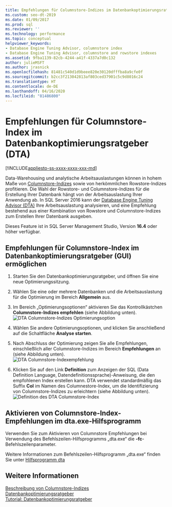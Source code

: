 ```yaml
---
title: Empfehlungen für Columnstore-Indizes im Datenbankoptimierungsratgeber
ms.custom: seo-dt-2019
ms.date: 01/09/2017
ms.prod: sql
ms.reviewer: ''
ms.technology: performance
ms.topic: conceptual
helpviewer_keywords:
- Database Engine Tuning Advisor, columnstore index
- Database Engine Tuning Advisor, columnstore and rowstore indexes
ms.assetid: 9fba1139-82cb-4244-a41f-4337a7d0c132
author: julieMSFT
ms.author: jrasnick
ms.openlocfilehash: 81481c540d1d9beee820e30120dfffba8a9cfe0f
ms.sourcegitcommit: b2cc3f213042813af803ced37901c5c9d8016c24
ms.translationtype: HT
ms.contentlocale: de-DE
ms.lasthandoff: 04/16/2020
ms.locfileid: "81486800"
---
```

# <a name="columnstore-index-recommendations-in-database-engine-tuning-advisor-dta"></a>Empfehlungen für Columnstore-Index im Datenbankoptimierungsratgeber (DTA)
[!INCLUDE[appliesto-ss-xxxx-xxxx-xxx-md](../../includes/appliesto-ss-xxxx-xxxx-xxx-md.md)]

 
  Data-Warehousing und analytische Arbeitsauslastungen können in hohem Maße von [Columnstore-Indizes](../../t-sql/statements/create-columnstore-index-transact-sql.md) sowie von herkömmlichen Rowstore-Indizes profitieren. Die Wahl der Rowstore- und Columnstore-Indizes für die Erstellung Ihrer Datenbank hängt von der Arbeitsauslastung Ihrer Anwendung ab. In SQL Server 2016 kann der [Database Engine Tuning Advisor (DTA)](../../relational-databases/performance/database-engine-tuning-advisor.md) Ihre Arbeitsauslastung analysieren, und eine Empfehlung bestehend aus einer Kombination von Rowstore und Columnstore-Indizes zum Erstellen Ihrer Datenbank ausgeben. 
  
 Dieses Feature ist in SQL Server Management Studio, Version **16.4** oder höher verfügbar. 
  
## <a name="how-to-enable-columnstore-index-recommendations-in-database-engine-tuning-advisor-gui"></a>Empfehlungen für Columnstore-Index im Datenbankoptimierungsratgeber (GUI) ermöglichen

  
  1. Starten Sie den Datenbankoptimierungsratgeber, und öffnen Sie eine neue Optimierungssitzung.
  
  2. Wählen Sie eine oder mehrere Datenbanken und die Arbeitsauslastung für die Optimierung im Bereich **Allgemein** aus.
  
  3. Im Bereich „Optimierungsoptionen“ aktivieren Sie das Kontrollkästchen **Columnstore-Indizes empfehlen** (siehe Abbildung unten).
  ![DTA Columnstore-Indizes Optimierungsoption](../../relational-databases/performance/media/dta-columnstore-indexes-tuning-option.gif)
 
  4. Wählen Sie andere Optimierungsoptionen, und klicken Sie anschließend auf die Schaltfläche **Analyse starten**.
  
  5. Nach Abschluss der Optimierung zeigen Sie alle Empfehlungen, einschließlich aller Columnstore-Indizes im Bereich **Empfehlungen** an (siehe Abbildung unten).      
  ![DTA Columnstore-Indexempfehlung](../../relational-databases/performance/media/dta-columnstore-index-recommendation.gif)
  
  6. Klicken Sie auf den Link **Definition** zum Anzeigen der SQL (Data Definition Language, Datendefinitionssprache)-Anweisung, die den empfohlenen Index erstellen kann. DTA verwendet standardmäßig das Suffix **Col** im Namen des Columnestore-Index, um die Identifizierung von Columnstore-Indizes zu erleichtern (siehe Abbildung unten).
  ![Definition des DTA Columnstore-Index](../../relational-databases/performance/media/dta-columnstore-index-definition.gif) 
  
  
  ## <a name="how-to-enable-columnstore-index-recommendations-in-dtaexe-utility"></a>Aktivieren von Columnstore-Index-Empfehlungen im dta.exe-Hilfsprogramm

Verwenden Sie zum Aktivieren von Columnstore Empfehlungen bei Verwendung des Befehlszeilen-Hilfsprogramms „dta.exe“ die **-fc**-Befehlszeilenparameter.

Weitere Informationen zum Befehlszeilen-Hilfsprogramm „dta.exe“ finden Sie unter [Hilfsprogramm dta](../../tools/dta/dta-utility.md)

## <a name="see-also"></a>Weitere Informationen
[Beschreibung von Columnstore-Indizes](../../relational-databases/indexes/columnstore-indexes-overview.md)       
[Datenbankoptimierungsratgeber](../../relational-databases/performance/database-engine-tuning-advisor.md)      
[Tutorial: Datenbankoptimierungsratgeber](../../tools/dta/tutorial-database-engine-tuning-advisor.md)



  


